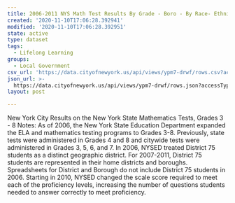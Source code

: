 ```yaml
---
title: 2006-2011 NYS Math Test Results By Grade - Boro - By Race- Ethnicity
created: '2020-11-10T17:06:28.392941'
modified: '2020-11-10T17:06:28.392951'
state: active
type: dataset
tags:
  - Lifelong Learning
groups:
  - Local Government
csv_url: 'https://data.cityofnewyork.us/api/views/ypm7-drwf/rows.csv?accessType=DOWNLOAD'
json_url: >-
  https://data.cityofnewyork.us/api/views/ypm7-drwf/rows.json?accessType=DOWNLOAD
layout: post

---
```

New York City Results on the New York State Mathematics Tests, Grades 3 - 8
Notes:
As of 2006, the New York State Education Department expanded the ELA and mathematics testing programs to Grades 3-8. Previously, state tests were administered in Grades 4 and 8 and citywide tests were administered in Grades 3, 5, 6, and 7.
In 2006, NYSED treated District 75 students as a distinct geographic district. For 2007-2011, District 75 students are represented in their home districts and boroughs. Spreadsheets for District and Borough do not include District 75 students in 2006.
Starting in 2010, NYSED changed the scale score required to meet each of the proficiency levels, increasing the number of questions students needed to answer correctly to meet proficiency.
